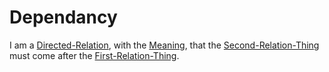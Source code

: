 # Dependancy

I am a [Directed-Relation](60054.md), with the [Meaning](60002.md), that the [Second-Relation-Thing](60091.md) must come after the [First-Relation-Thing](60090.md).
